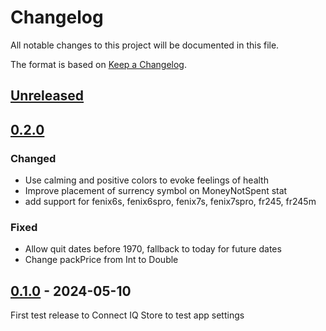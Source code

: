 # Changelog

All notable changes to this project will be documented in this file.

The format is based on [Keep a Changelog](https://keepachangelog.com/en/1.1.0/).

## [Unreleased]

## [0.2.0]

### Changed

 - Use calming and positive colors to evoke feelings of health
 - Improve placement of surrency symbol on MoneyNotSpent stat
 - add support for fenix6s, fenix6spro, fenix7s, fenix7spro, fr245, fr245m

### Fixed

 - Allow quit dates before 1970, fallback to today for future dates
 - Change packPrice from Int to Double

## [0.1.0] - 2024-05-10

First test release to Connect IQ Store to test app settings

[unreleased]: https://github.com/Zmetser/SmokeFreeCompanion/compare/v0.2.0...HEAD
[0.2.0]: https://github.com/Zmetser/SmokeFreeCompanion/releases/tag/v0.2.0
[0.1.0]: https://github.com/Zmetser/SmokeFreeCompanion/releases/tag/v0.1.0
